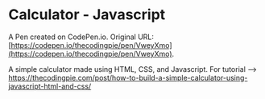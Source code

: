 # Calculator - Javascript

A Pen created on CodePen.io. Original URL: [https://codepen.io/thecodingpie/pen/VweyXmo](https://codepen.io/thecodingpie/pen/VweyXmo).

A simple calculator made using HTML, CSS, and Javascript. For tutorial --> https://thecodingpie.com/post/how-to-build-a-simple-calculator-using-javascript-html-and-css/
